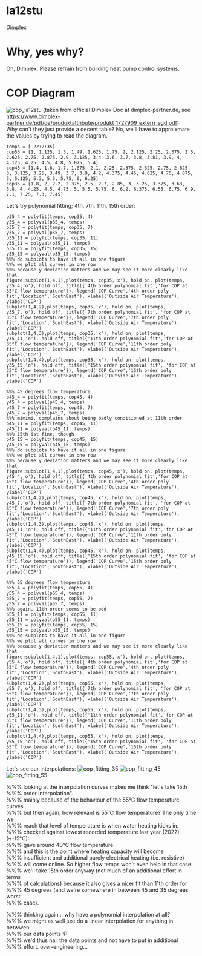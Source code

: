 # la12stu
Dimplex 

# Why, yes why?
Oh, Dimplex.  Please refrain from building heat pump control systems.

# COP Diagram
![cop_la12stu](https://github.com/l33tn00b/la12stu/assets/28904067/785d30d1-600f-4565-9e10-ab4ed212f557)
(taken from official Dimplex Doc at dimplex-partner.de, see https://www.dimplex-partner.de/pdf/de/produktattribute/produkt_1727909_extern_egd.pdf)  
Why can't they just provide a decent table? No, we'll have to approixmate the values by trying to read the diagram.
```
temps = [-22:2:35]
cop55 = [1, 1.125, 1.3, 1.49, 1.625, 1.75, 2, 2.125, 2.25, 2.375, 2.5, 2.625, 2.75, 2.875, 2.9, 3.125, 3.4 ,3.6, 3.7, 3.8, 3.81, 3.9, 4, 4.125, 4.25, 4.5, 4.8, 5.075, 5.4]
cop45 = [1.4, 1.6, 1.7, 1.875, 2.1, 2.25, 2.375, 2.625, 2.75, 2.825, 3, 3.125, 3.25, 3.49, 3.7, 3.9, 4.2, 4.375, 4.45, 4.625, 4.75, 4.875, 5, 5.125, 5.3, 5.5, 5.75, 6, 6.25]
cop35 = [1.8, 2, 2.2, 2.375, 2.5, 2.7, 2.85, 3, 3.25, 3.375, 3.63, 3.8, 4, 4.25, 4.5, 4.75, 5, 5.5, 5.75, 6, 6.2, 6.375, 6.55, 6.75, 6.9, 7.1, 7.25, 7.3, 7.45]
````

Let's try polynomial fitting; 4th, 7th, 11th, 15th order:
```
p35_4 = polyfit(temps, cop35, 4)
y35_4 = polyval(p35_4, temps)
p35_7 = polyfit(temps, cop35, 7)
y35_7 = polyval(p35_7, temps)
p35_11 = polyfit(temps, cop35, 11)
y35_11 = polyval(p35_11, temps)
p35_15 = polyfit(temps, cop35, 15)
y35_15 = polyval(p35_15, temps)
%%% do subplots to have it all in one figure
%%% we plot all curves in one row 
%%% because y deviation matters and we may see it more clearly like that
figure;subplot(1,4,1),plot(temps, cop35,'x'), hold on, plot(temps, y35_4,'o'), hold off, title({'4th order polynomial fit','for COP at 35°C flow temperature'}), legend('COP Curve','4th order poly fit','Location','SouthEast'), xlabel('Outside Air Temperature'), ylabel('COP')
subplot(1,4,2),plot(temps, cop35,'x'), hold on, plot(temps, y35_7,'o'), hold off, title({'7th order polynomial fit', 'for COP at 35°C flow temperature'}), legend('COP Curve','7th order poly fit','Location','SouthEast'), xlabel('Outside Air Temperature'), ylabel('COP')
subplot(1,4,3),plot(temps, cop35,'x'), hold on, plot(temps, y35_11,'o'), hold off, title({'11th order polynomial fit','for COP at 35°C flow temperature'}), legend('COP Curve','11th order poly fit','Location','SouthEast'), xlabel('Outside Air Temperature'), ylabel('COP')
subplot(1,4,4),plot(temps, cop35,'x'), hold on, plot(temps, y35_15,'o'), hold off, title({'15th order polynomial fit', 'for COP at 35°C flow temperature'}), legend('COP Curve','15th order poly fit','Location','SouthEast'), xlabel('Outside Air Temperature'), ylabel('COP')

%%% 45 degrees flow temperature
p45_4 = polyfit(temps, cop45, 4)
y45_4 = polyval(p45_4, temps)
p45_7 = polyfit(temps, cop45, 7)
y45_7 = polyval(p45_7, temps)
%%% mimimi, complains about being badly conditioned at 11th order
p45_11 = polyfit(temps, cop45, 11)
y45_11 = polyval(p45_11, temps)
%%% 15th ist fine, though
p45_15 = polyfit(temps, cop45, 15)
y45_15 = polyval(p45_15, temps)
%%% do subplots to have it all in one figure
%%% we plot all curves in one row 
%%% because y deviation matters and we may see it more clearly like that
figure;subplot(1,4,1),plot(temps, cop45,'x'), hold on, plot(temps, y45_4,'o'), hold off, title({'4th order polynomial fit','for COP at 45°C flow temperature'}), legend('COP Curve','4th order poly fit','Location','SouthEast'), xlabel('Outside Air Temperature'), ylabel('COP')
subplot(1,4,2),plot(temps, cop45,'x'), hold on, plot(temps, y45_7,'o'), hold off, title({'7th order polynomial fit', 'for COP at 45°C flow temperature'}), legend('COP Curve','7th order poly fit','Location','SouthEast'), xlabel('Outside Air Temperature'), ylabel('COP')
subplot(1,4,3),plot(temps, cop45,'x'), hold on, plot(temps, y45_11,'o'), hold off, title({'11th order polynomial fit','for COP at 45°C flow temperature'}), legend('COP Curve','11th order poly fit','Location','SouthEast'), xlabel('Outside Air Temperature'), ylabel('COP')
subplot(1,4,4),plot(temps, cop45,'x'), hold on, plot(temps, y45_15,'o'), hold off, title({'15th order polynomial fit', 'for COP at 45°C flow temperature'}), legend('COP Curve','15th order poly fit','Location','SouthEast'), xlabel('Outside Air Temperature'), ylabel('COP')

%%% 55 degrees flow temperature
p55_4 = polyfit(temps, cop55, 4)
y55_4 = polyval(p55_4, temps)
p55_7 = polyfit(temps, cop55, 7)
y55_7 = polyval(p55_7, temps)
%%% again, 11th order seems to be odd
p55_11 = polyfit(temps, cop55, 11)
y55_11 = polyval(p55_11, temps)
p55_15 = polyfit(temps, cop55, 15)
y55_15 = polyval(p55_15, temps)
%%% do subplots to have it all in one figure
%%% we plot all curves in one row 
%%% because y deviation matters and we may see it more clearly like that
figure;subplot(1,4,1),plot(temps, cop55,'x'), hold on, plot(temps, y55_4,'o'), hold off, title({'4th order polynomial fit','for COP at 55°C flow temperature'}), legend('COP Curve','4th order poly fit','Location','SouthEast'), xlabel('Outside Air Temperature'), ylabel('COP')
subplot(1,4,2),plot(temps, cop55,'x'), hold on, plot(temps, y55_7,'o'), hold off, title({'7th order polynomial fit', 'for COP at 55°C flow temperature'}), legend('COP Curve','7th order poly fit','Location','SouthEast'), xlabel('Outside Air Temperature'), ylabel('COP')
subplot(1,4,3),plot(temps, cop55,'x'), hold on, plot(temps, y55_11,'o'), hold off, title({'11th order polynomial fit','for COP at 55°C flow temperature'}), legend('COP Curve','11th order poly fit','Location','SouthEast'), xlabel('Outside Air Temperature'), ylabel('COP')
subplot(1,4,4),plot(temps, cop55,'x'), hold on, plot(temps, y55_15,'o'), hold off, title({'15th order polynomial fit', 'for COP at 55°C flow temperature'}), legend('COP Curve','15th order poly fit','Location','SouthEast'), xlabel('Outside Air Temperature'), ylabel('COP')
```
Let's see our interpolations:
![cop_fitting_35](https://github.com/l33tn00b/la12stu/assets/28904067/a78bdbdc-f1bf-4ed2-879b-d80bbc11bea1)
![cop_fitting_45](https://github.com/l33tn00b/la12stu/assets/28904067/47404212-87fe-41d0-b05f-26d4b91b103f)
![cop_fitting_55](https://github.com/l33tn00b/la12stu/assets/28904067/63ca49fb-130a-48ad-8692-02aace6f94a3)

%%% looking at the interpolation curves makes me think "let's take 15th  
%%% order interpolation".  
%%% mainly because of the behaviour of the 55°C flow temperature curves..      
%%% but then again, how relevant is 55°C flow temperature? The only time we  
%%% reach that level of temperature is when water heating kicks in.  
%%% checked against lowest recorded temperature last year (2022) (~-15°C):   
%%% gave around 40°C flow temperature.   
%%% and this is the point where heating capacity will become  
%%% insufficient and additional purely electrical heating (i.e. resistive)  
%%% will come online. So higher flow temps won't even help in that case.  
%%% we'll take 15th order anyway (not much of an additional effort in terms  
%%% of calculations) because it also gives a nicer fit than 11th order for  
%%% 45 degrees (and we're somewhere in between 45 and 35 degrees worst  
%%% case).  

%%% thinking again... why have a polynomial interpolation at all?   
%%% we might as well just do a linear interpolation for anything in betwwen  
%%% our data points :P   
%%% we'd thus nail the data points and not have to put in additional  
%%% effort. over-engineering...  
